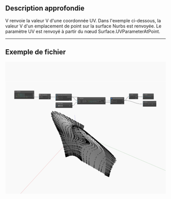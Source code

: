 ## Description approfondie
V renvoie la valeur V d'une coordonnée UV. Dans l'exemple ci-dessous, la valeur V d'un emplacement de point sur la surface Nurbs est renvoyée. Le paramètre UV est renvoyé à partir du nœud Surface.UVParameterAtPoint.
___
## Exemple de fichier

![V](./Autodesk.DesignScript.Geometry.UV.V_img.jpg)

